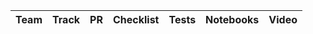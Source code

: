 | Team | Track | PR | Checklist | Tests | Notebooks | Video |
|------|-------|----|-----------|-------|-----------|-------|
